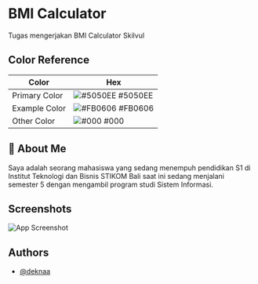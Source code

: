 
# BMI Calculator

Tugas mengerjakan BMI Calculator Skilvul

## Color Reference

| Color             | Hex                                                                |
| ----------------- | ------------------------------------------------------------------ |
| Primary Color | ![#5050EE](https://via.placeholder.com/10/5050EE?text=+) #5050EE |
| Example Color | ![#FB0606](https://via.placeholder.com/10/FB0606?text=+) #FB0606 |
| Other Color | ![#000](https://via.placeholder.com/10/000?text=+) #000 |



## 🚀 About Me
Saya adalah seorang mahasiswa yang sedang menempuh pendidikan S1 di Institut Teknologi dan Bisnis STIKOM Bali saat ini sedang menjalani semester 5 dengan mengambil program studi Sistem Informasi.

## Screenshots

![App Screenshot](https://imgur.com/nFN0Ohf.png)


## Authors

- [@deknaa](https://github.com/deknaa)

